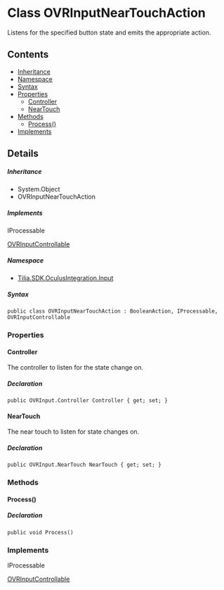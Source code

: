 # Class OVRInputNearTouchAction

Listens for the specified button state and emits the appropriate action.

## Contents

* [Inheritance]
* [Namespace]
* [Syntax]
* [Properties]
  * [Controller]
  * [NearTouch]
* [Methods]
  * [Process()]
* [Implements]

## Details

##### Inheritance

* System.Object
* OVRInputNearTouchAction

##### Implements

IProcessable

[OVRInputControllable]

##### Namespace

* [Tilia.SDK.OculusIntegration.Input]

##### Syntax

```
public class OVRInputNearTouchAction : BooleanAction, IProcessable, OVRInputControllable
```

### Properties

#### Controller

The controller to listen for the state change on.

##### Declaration

```
public OVRInput.Controller Controller { get; set; }
```

#### NearTouch

The near touch to listen for state changes on.

##### Declaration

```
public OVRInput.NearTouch NearTouch { get; set; }
```

### Methods

#### Process()

##### Declaration

```
public void Process()
```

### Implements

IProcessable

[OVRInputControllable]

[Tilia.SDK.OculusIntegration.Input]: README.md
[OVRInputControllable]: OVRInputControllable.md
[Inheritance]: #Inheritance
[Namespace]: #Namespace
[Syntax]: #Syntax
[Properties]: #Properties
[Controller]: #Controller
[NearTouch]: #NearTouch
[Methods]: #Methods
[Process()]: #Process
[Implements]: #Implements
